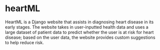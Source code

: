 # heartML
HeartML is a Django website that assists in diagnosing heart disease in its early stages. The website takes in user-inputted health data and uses a large dataset of patient data to predict whether the user is at risk for heart disease; based on the user data, the website provides custom suggestions to help reduce risk. 
